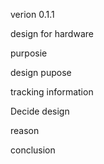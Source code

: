 verion 0.1.1

design for hardware 

purposie

design pupose

tracking information

Decide design

reason

conclusion